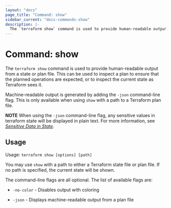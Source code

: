 ```yaml
---
layout: "docs"
page_title: "Command: show"
sidebar_current: "docs-commands-show"
description: |-
  The `terraform show` command is used to provide human-readable output from a state or plan file. This can be used to inspect a plan to ensure that the planned operations are expected, or to inspect the current state as Terraform sees it.
---
```


# Command: show

The `terraform show` command is used to provide human-readable output
from a state or plan file. This can be used to inspect a plan to ensure
that the planned operations are expected, or to inspect the current state
as Terraform sees it.

Machine-readable output is generated by adding the `-json` command-line
flag. This is only available when using `show` with a path to a Terraform
plan file.

**NOTE** 
When using the `-json` command-line flag, any sensitive values in 
terraform state will be displayed in plain text. For more information, see
[_Sensitive Data in State_](/docs/state/sensitive-data.html).

## Usage

Usage: `terraform show [options] [path]`

You may use `show` with a path to either a Terraform state file or plan
file. If no path is specified, the current state will be shown.

The command-line flags are all optional. The list of available flags are:

* `-no-color` - Disables output with coloring

* `-json` - Displays machine-readable output from a plan file
